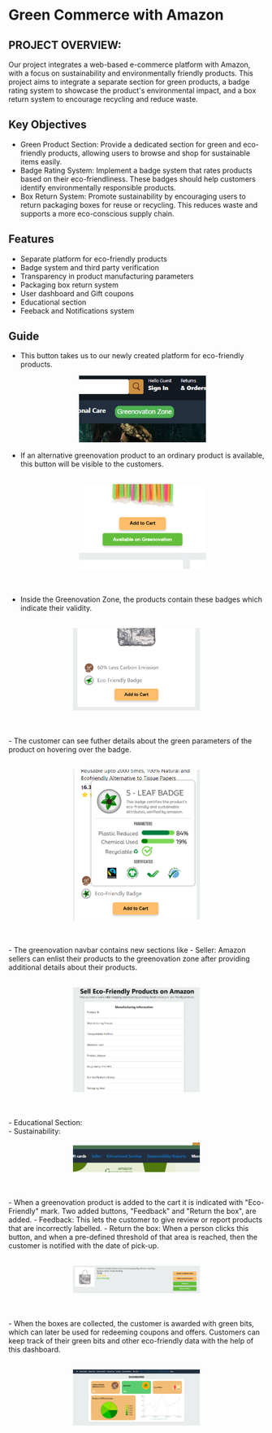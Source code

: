 # Green Commerce with Amazon

## PROJECT OVERVIEW: 

Our project integrates a web-based e-commerce platform with Amazon, with a focus on sustainability and environmentally friendly products. This project aims to integrate a separate section for green products, a badge rating system to showcase the product's environmental impact, and a box return system to encourage recycling and reduce waste.

## Key Objectives
- Green Product Section: Provide a dedicated section for green and eco-friendly products, allowing users to browse and shop for sustainable items easily.
- Badge Rating System: Implement a badge system that rates products based on their eco-friendliness. These badges should help customers identify environmentally responsible products.
- Box Return System:  Promote sustainability by encouraging users to return packaging boxes for reuse or recycling. This reduces waste and supports a more eco-conscious supply chain.

## Features

- Separate platform for eco-friendly products
- Badge system and third party verification
- Transparency in product manufacturing parameters
- Packaging box return system
- User dashboard and Gift coupons
- Educational section
- Feeback and Notifications system



## Guide

- This button takes us to our newly created platform for eco-friendly products.<br>
    <p align="center"><img src="/screenshots/greenovation_button.png" width="250"></p>
- If an alternative greenovation product to an ordinary product is available, this button will be visible to the customers.<br><br>
    <p align="center"><img src="/screenshots/available_button.png" width="250" height="auto"></p><br><br>
- Inside the Greenovation Zone, the products contain these badges which indicate their validity.<br></br>
<p align="center"><img src="/screenshots/badges.png" width="250" height="auto"></p><br></br>
- The customer can see futher details about the green parameters of the product on hovering over the badge.<br></br>
<p align="center"><img src="/screenshots/badge_parameters.png" width="250" height="auto"></p><br></br>
- The greenovation navbar contains new sections like
    - Seller: Amazon sellers can enlist their products to the greenovation zone after providing additional details about their products.<br></br>
    <p align="center"><img src="/screenshots/seller_form.png" width="250" height="auto"></p><br></br>
    - Educational Section: <br>
    - Sustainability: <br>
<p align="center"><img src="/screenshots/navbargreen_buttons.png" width="250" height="auto"></p><br></br>
- When a greenovation product is added to the cart it is indicated with "Eco-Friendly" mark. Two added buttons, "Feedback" and "Return the box", are added.
    - Feedback: This lets the customer to give review or report products that are incorrectly labelled.
    - Return the box: When a person clicks this button, and when a pre-defined threshold of that area is reached, then the customer is notified with the date of pick-up.<br></br>
<p align="center"><img src="/screenshots/feedback_and_returnbox.png" width="250" height="auto"></p><br></br>
- When the boxes are collected, the customer is awarded with green bits, which can later be used for redeeming coupons and offers. Customers can keep track of their green bits and other eco-friendly data with the help of this dashboard.<br></br>
<p align="center"><img src="/screenshots/dashboard.png" width="250" height="auto"></p><br></br>

